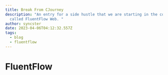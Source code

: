```yaml
---
title: Break From CJourney
description: "An entry for a side hustle that we are starting in the company
  called FluentFlow Web. "
author: syncster
date: 2023-04-06T04:12:32.557Z
tags:
  - blog
  - fluentflow
---
```

# F﻿luentFlow